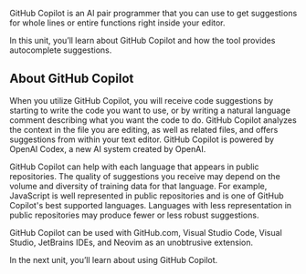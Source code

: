 GitHub Copilot is an AI pair programmer that you can use to get suggestions for whole lines or entire functions right inside your editor.

In this unit, you’ll learn about GitHub Copilot and how the tool provides autocomplete suggestions.

## About GitHub Copilot

When you utilize GitHub Copilot, you will receive code suggestions by starting to write the code you want to use, or by writing a natural language comment describing what you want the code to do. GitHub Copilot analyzes the context in the file you are editing, as well as related files, and offers suggestions from within your text editor. GitHub Copilot is powered by OpenAI Codex, a new AI system created by OpenAI.

GitHub Copilot can help with each language that appears in public repositories. The quality of suggestions you receive may depend on the volume and diversity of training data for that language. For example, JavaScript is well represented in public repositories and is one of GitHub Copilot's best supported languages. Languages with less representation in public repositories may produce fewer or less robust suggestions.

GitHub Copilot can be used with GitHub.com, Visual Studio Code, Visual Studio, JetBrains IDEs, and Neovim as an unobtrusive extension.

In the next unit, you’ll learn about using GitHub Copilot.

<!-- Do **not** include any other content like learning objectives, prerequisites, unit summary, "next unit" lead-in, or references. -->
